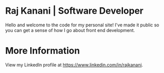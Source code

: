 Raj Kanani | Software Developer
==========================

Hello and welcome to the code for my personal site! I've made it public so you can get a sense of how I go about front end development.


More Information
==========================
View my LinkedIn profile at https://www.linkedin.com/in/rajkanani.
